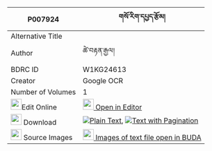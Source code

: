 |P007924|གསོ་རིག་དཔྱད་རྩོམ། 
| --- | --- 
|Alternative Title |
|Author| ཚེ་བརྟན་རྒྱལ།
|BDRC ID | W1KG24613
|Creator | Google OCR
|Number of Volumes| 1
|<img width="25" src="https://img.icons8.com/color/25/000000/edit-property.png">Edit Online| [<img width="25" src="https://avatars.githubusercontent.com/u/45091458?s=200&v=4"> Open in Editor](http://editor.openpecha.org/P007924)
|<img width="25" src="https://img.icons8.com/fluent/48/000000/download-2.png"/>  Download | [![](https://img.icons8.com/color/20/000000/txt.png)Plain Text](https://github.com/Openpecha/P007924/releases/download/v1/sorik_che_tsom_plain_P007924.zip), [![](https://img.icons8.com/color/20/000000/txt.png)Text with Pagination](https://github.com/Openpecha/P007924/releases/download/v1/sorik_che_tsom_pages_P007924.zip)
|<img width="25" src="https://img.icons8.com/plasticine/100/000000/pictures-folder.png"/>  Source Images | [<img width="25" src="https://library.bdrc.io/icons/BUDA-small.svg"> Images of text file open in BUDA](https://library.bdrc.io/show/bdr:W1KG24613)